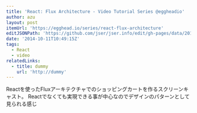 ```yaml
---
title: 'React: Flux Architecture - Video Tutorial Series @eggheadio'
author: azu
layout: post
itemUrl: 'https://egghead.io/series/react-flux-architecture'
editJSONPath: 'https://github.com/jser/jser.info/edit/gh-pages/data/2014/10/index.json'
date: '2014-10-11T10:49:15Z'
tags:
  - React
  - video
relatedLinks:
  - title: dummy
    url: 'http://dummy'
---
```

Reactを使ったFluxアーキテクチャでのショッピングカートを作るスクリーンキャスト。
Reactでなくても実現できる事が中心なのでデザインのパターンとして見られる感じ
